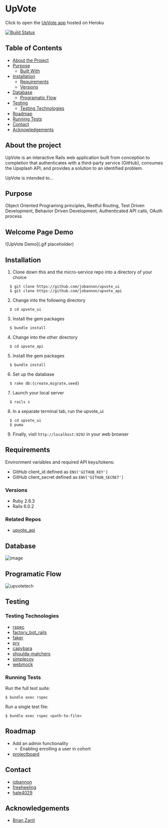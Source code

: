 # UpVote

Click to open the [UpVote app](https://upvote-ideas-ui.herokuapp.com/) hosted on Heroku

[![Build Status](https://travis-ci.com/jobannon/upvote_ui.svg?branch=master)](https://travis-ci.com/jobannon/upvote_ui)

<!-- TABLE OF CONTENTS -->
## Table of Contents

* [About the Project](#about-the-project)
* [Purpose](#purpose)
  * [Built With](#built-with)
* [Installation](#installation)
  * [Requirements](#reqirements)
  * [Versions](#Versions)
* [Database](#database)
  * [Programatic Flow](#programatic-flow)
* [Testing](#testing)
  * [Testing Technologies](#testing-technologies)
* [Roadmap](#roadmap)
* [Running Tests](#running-tests)
* [Contact](#contact)
* [Acknowledgements](#acknowledgements)

## About the project
UpVote is an interactive Rails web application built from conception to completion that authenticates with a third-party service (GitHub), consumes the Upsplash API, and provides a solution to an identified problem.

UpVote is intended to...

## Purpose
Object Oriented Programing principles, Restful Routing, Test Driven Development, Behavior Driven Development, Authenticated API calls, OAuth process

## Welcome Page Demo

![UpVote Demo](.gif placeholder)

## Installation
1. Clone down this and the micro-service repo into a directory of your choice
```
  $ git clone https://github.com/jobannon/upvote_ui
  $ git clone https://github.com/jobannon/upvote_api
```
2. Change into the following directory
```
  $ cd upvote_ui
```
3. Install the gem packages
```
  $ bundle install
```
4. Change into the other directory
```
  $ cd upvote_api
```
5. Install the gem packages
```
  $ bundle install
```
6. Set up the database
```
  $ rake db:{create,migrate,seed}
```
7. Launch your local server
```
  $ rails s
```
8. In a separate terminal tab, run the upvote_ui
```
  $ cd upvote_ui
  $ puma
```
9. Finally, visit `http://localhost:9292` in your web browser

## Requirements
Environment variables and required API keys/tokens:
* GitHub client_id defined as `ENV['GITHUB_KEY']`
* GitHub client_secret defined as `ENV['GITHUB_SECRET']`

### Versions
- Ruby 2.6.3
- Rails 6.0.2

### Related Repos
- [upvote_api](https://github.com/jobannon/upvote_api)

## Database 
![image](https://user-images.githubusercontent.com/16090626/75499161-6e586d00-5986-11ea-83f0-c552c29d81a7.png)

## Programatic Flow
![upvotetech](https://user-images.githubusercontent.com/16090626/75500418-1cb1e180-598a-11ea-8571-797be8c32ece.png)

## Testing

### Testing Technologies
* [rspec](https://github.com/rspec/rspec)
* [factory_bot_rails](https://github.com/rubocop-hq/rubocop)
* [faker](https://github.com/faker-ruby/faker)
* [pry](https://github.com/pry/pry)
* [capybara](https://github.com/teamcapybara/capybara)
* [shoulda-matchers](https://github.com/thoughtbot/shoulda-matchers)
* [simplecov](https://github.com/colszowka/simplecov)
* [webmock](https://github.com/bblimke/webmock)

### Running Tests
Run the full test suite:
```
$ bundle exec rspec
```

Run a single test file:
```
$ bundle exec rspec <path-to-file>
```

## Roadmap
* Add an admin functionality
  * Enabling enrolling a user in cohort 
* [projectboard](https://github.com/jobannon/upvote_ui/projects/1)

## Contact
* [jobannon](https://github.com/jobannon)
* [freeheeling](https://github.com/freeheeling)
* [hale4029](https://github.com/hale4029)
## Acknowledgements
* [Brian Zanti](https://github.com/BrianZanti)
